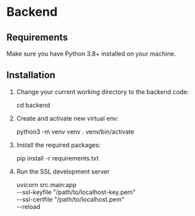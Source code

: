 Backend
=======

## Requirements

Make sure you have Python 3.8+ installed on your machine.

## Installation

1.  Change your current working directory to the backend code:

    cd backend

1.  Create and activate new virtual env:

    python3 -m venv venv
    . venv/bin/activate

1.  Install the required packages:

    pip install -r requirements.txt

1.  Run the SSL development server

    uvicorn src.main:app \
        --ssl-keyfile "/path/to/localhost-key.pem" \
        --ssl-certfile "/path/to/localhost.pem" \
        --reload

